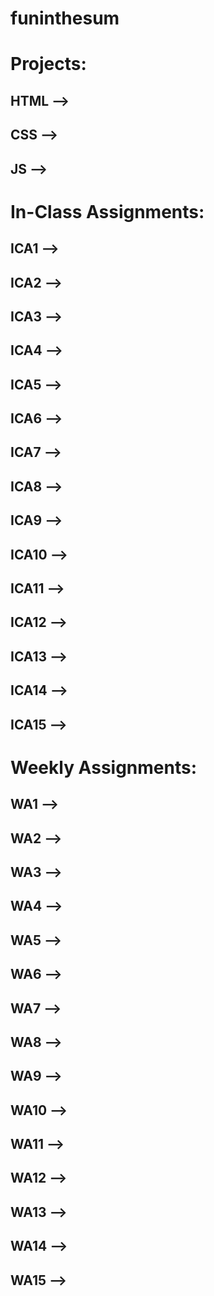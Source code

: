 # funinthesum
# Projects:
  ## HTML -->
  ## CSS -->
  ## JS -->
# In-Class Assignments:
  ## ICA1 -->
  ## ICA2 -->
  ## ICA3 -->
  ## ICA4 -->
  ## ICA5 -->
  ## ICA6 -->
  ## ICA7 -->
  ## ICA8 -->
  ## ICA9 -->
  ## ICA10 -->
  ## ICA11 -->
  ## ICA12 -->
  ## ICA13 -->
  ## ICA14 -->
  ## ICA15 -->
# Weekly Assignments:
  ## WA1 -->
  ## WA2 -->
  ## WA3 -->
  ## WA4 -->
  ## WA5 -->
  ## WA6 -->
  ## WA7 -->
  ## WA8 -->
  ## WA9 -->
  ## WA10 -->
  ## WA11 -->
  ## WA12 -->
  ## WA13 -->
  ## WA14 -->
  ## WA15 --> 
